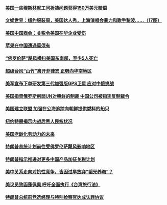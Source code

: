 #### [美国一些穆斯林就工间祈祷问题获得150万美元赔偿](../pages/zg_yre_rvq/4573220.md) 

#### [文娱世界：纽约服装周，美国达人秀，上海演唱会暴力和歌手黎波……（17图）](../pages/zg_yre_rvq/4572304.md) 

#### [美国中国商会：关税令美国在华企业受伤 ](../pages/zg_yre_rvq/4573119.md) 

#### [苹果在中国遭遇莫须有](../pages/zg_yre_rvq/4573070.md) 

#### [“佛罗伦萨”飓风横扫美国东南部，至少5人死亡](../pages/zg_yre_rvq/4572894.md) 

#### [超级台风“山竹”离开菲律宾 正劈向华南地区](../pages/zg_yre_rvq/4572836.md) 

#### [美军宣布下单研发第三代加强版GPS卫星 应对中俄挑战](../pages/zg_yre_rvq/4572826.md) 

#### [美国指责俄罗斯削弱UN对朝鲜的制裁  中国公司被指违反制裁令](../pages/zg_yre_rvq/4572820.md) 

#### [美国建立联盟  加强在公海追踪向朝鲜提供燃料的船只](../pages/zg_yre_rvq/4572815.md) 

#### [纽约特展揭示内战后黑人民权状况](../pages/zg_yre_rvq/4572812.md) 

#### [美国老龄化劳动力的未来](../pages/zg_yre_rvq/4572773.md) 

#### [特朗普总统计划前往受佛罗伦萨飓风影响地区](../pages/zg_yre_rvq/4572467.md) 

#### [特朗普指示推进对更多中国产品加征关税计划](../pages/zg_yre_rvq/4572465.md) 

#### [美中关系走向对抗性竞争，皆因过早放弃“韬光养晦”？](../pages/zg_yre_rvq/4572440.md) 

#### [美议员致函蓬佩奥  呼吁全面执行《台湾旅行法》](../pages/zg_yre_rvq/4572370.md) 

#### [特朗普总统前竞选经理与特别检察官达成认罪协议](../pages/zg_yre_rvq/4572338.md) 

